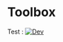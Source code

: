 # Toolbox

Test : [![Dev](https://github.com/kevinbalicot/beelab-toolbox/actions/workflows/dev.yml/badge.svg)](https://github.com/kevinbalicot/beelab-toolbox/actions/workflows/dev.yml)

